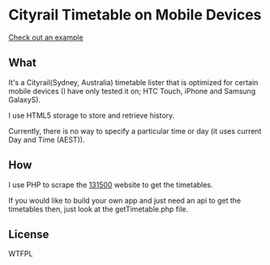 Cityrail Timetable on Mobile Devices
====================================

[Check out an example](http://77.92.77.138:8080/cr/ "A live webpage running this code")

What
------------------
It's a Cityrail(Sydney, Australia) timetable lister that is optimized for certain mobile devices (I have only tested it on; HTC Touch, iPhone and Samsung GalaxyS).

I use HTML5 storage to store and retrieve history.

Currently, there is no way to specify a particular time or day (it uses current Day and Time (AEST)).

How
------------------
I use PHP to scrape the [131500](http://131500.com.au "Official Timetables") website to get the timetables.

If you would like to build your own app and just need an api to get the timetables then, just look at the getTimetable.php file.

License
------------------
WTFPL
